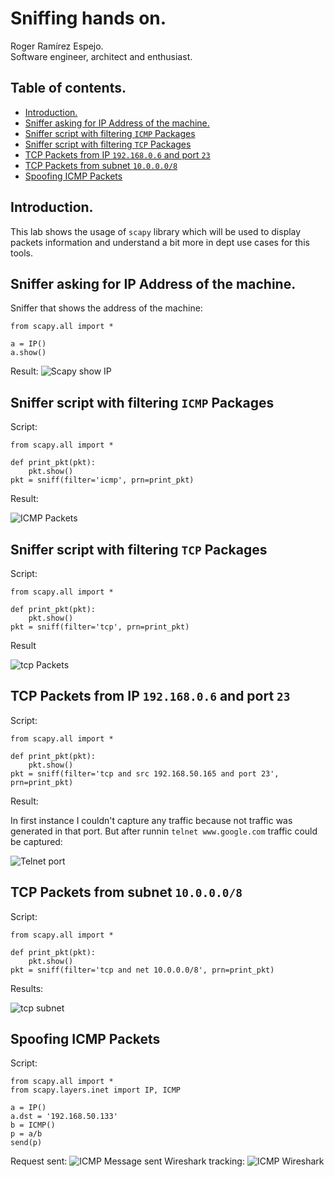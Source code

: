 # Sniffing hands on.
Roger Ramírez Espejo.<br />
Software engineer, architect and enthusiast.
## Table of contents.
- [Introduction.](#introduction)
- [Sniffer asking for IP Address of the machine.](#sniffer-asking-for-ip-address-of-the-machine)
- [Sniffer script with filtering `ICMP` Packages](#sniffer-script-with-filtering--icmp--packages)
- [Sniffer script with filtering `TCP` Packages](#sniffer-script-with-filtering--tcp--packages)
- [TCP Packets from IP `192.168.0.6` and port `23`](#tcp-packets-from-ip--19216806--and-port--23-)
- [TCP Packets from subnet `10.0.0.0/8`](#tcp-packets-from-subnet--10000-8-)
- [Spoofing ICMP Packets](#spoofing-icmp-packets)

## Introduction.
This lab shows the usage of `scapy` library which will be used to display packets information and understand a bit more in dept use cases for this tools.

## Sniffer asking for IP Address of the machine.
Sniffer that shows the address of the machine: 
```
from scapy.all import *

a = IP()
a.show()
```
Result:
![Scapy show IP](evidences/Scapy_show_IP.png)

## Sniffer script with filtering `ICMP` Packages
Script:
```
from scapy.all import *

def print_pkt(pkt):
    pkt.show()
pkt = sniff(filter='icmp', prn=print_pkt)
```
Result:

![ICMP Packets](evidences/ICMP_Packets.png)

## Sniffer script with filtering `TCP` Packages
Script:
```
from scapy.all import *

def print_pkt(pkt):
    pkt.show()
pkt = sniff(filter='tcp', prn=print_pkt)
```
Result

![tcp Packets](evidences/TCP_Packets.png)


## TCP Packets from IP `192.168.0.6` and port `23`
Script:

```
from scapy.all import *

def print_pkt(pkt):
    pkt.show()
pkt = sniff(filter='tcp and src 192.168.50.165 and port 23', prn=print_pkt)
```

Result:

In first instance I couldn't capture any traffic because not traffic was generated in that port. But after runnin `telnet www.google.com` traffic could be captured:

![Telnet port](evidences/Telnet_Port_Localhost.png)

## TCP Packets from subnet `10.0.0.0/8`
Script:
```
from scapy.all import *

def print_pkt(pkt):
    pkt.show()
pkt = sniff(filter='tcp and net 10.0.0.0/8', prn=print_pkt)
```
Results:

![tcp subnet](evidences/TCP_subnet.png)


## Spoofing ICMP Packets
Script:
```
from scapy.all import *
from scapy.layers.inet import IP, ICMP

a = IP()
a.dst = '192.168.50.133'
b = ICMP()
p = a/b
send(p)
``` 

Request sent:
![ICMP Message sent](evidences/ICMP_Message_sent.png)
Wireshark tracking:
![ICMP Wireshark](evidences/ICMP_Wireshark.png)
